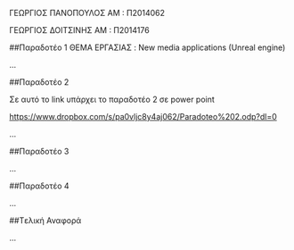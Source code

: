 
ΓΕΩΡΓΙΟΣ ΠΑΝΟΠΟΥΛΟΣ 
ΑΜ : Π2014062

ΓΕΩΡΓΙΟΣ ΔΟΙΤΣΙΝΗΣ
ΑΜ : Π2014176


##Παραδοτέο 1
ΘΕΜΑ ΕΡΓΑΣΙΑΣ :
New media applications (Unreal engine)

...

##Παραδοτέο 2

Σε αυτό το link υπάρχει το παραδοτέο 2 σε power point

https://www.dropbox.com/s/pa0vljc8y4aj062/Paradoteo%202.odp?dl=0



…

##Παραδοτέο 3

...

##Παραδοτέο 4

...

##Tελική Αναφορά

...
